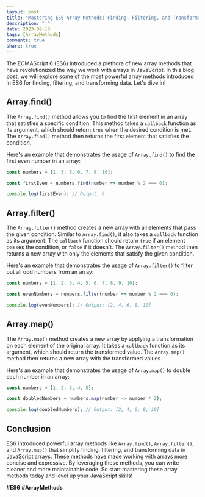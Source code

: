 ```yaml
---
layout: post
title: "Mastering ES6 Array Methods: Finding, Filtering, and Transforming Data"
description: " "
date: 2023-09-13
tags: [ArrayMethods]
comments: true
share: true
---
```


The ECMAScript 6 (ES6) introduced a plethora of new array methods that have revolutionized the way we work with arrays in JavaScript. In this blog post, we will explore some of the most powerful array methods introduced in ES6 for finding, filtering, and transforming data. Let's dive in!

## Array.find()

The `Array.find()` method allows you to find the first element in an array that satisfies a specific condition. This method takes a `callback` function as its argument, which should return `true` when the desired condition is met. The `Array.find()` method then returns the first element that satisfies the condition.

Here's an example that demonstrates the usage of `Array.find()` to find the first even number in an array:

```javascript
const numbers = [1, 3, 5, 6, 7, 9, 10];

const firstEven = numbers.find(number => number % 2 === 0);

console.log(firstEven); // Output: 6
```

## Array.filter()

The `Array.filter()` method creates a new array with all elements that pass the given condition. Similar to `Array.find()`, it also takes a `callback` function as its argument. The `callback` function should return `true` if an element passes the condition, or `false` if it doesn't. The `Array.filter()` method then returns a new array with only the elements that satisfy the given condition.

Here's an example that demonstrates the usage of `Array.filter()` to filter out all odd numbers from an array:

```javascript
const numbers = [1, 2, 3, 4, 5, 6, 7, 8, 9, 10];

const evenNumbers = numbers.filter(number => number % 2 === 0);

console.log(evenNumbers); // Output: [2, 4, 6, 8, 10]
```

## Array.map()

The `Array.map()` method creates a new array by applying a transformation on each element of the original array. It takes a `callback` function as its argument, which should return the transformed value. The `Array.map()` method then returns a new array with the transformed values.

Here's an example that demonstrates the usage of `Array.map()` to double each number in an array:

```javascript
const numbers = [1, 2, 3, 4, 5];

const doubledNumbers = numbers.map(number => number * 2);

console.log(doubledNumbers); // Output: [2, 4, 6, 8, 10]
```

## Conclusion

ES6 introduced powerful array methods like `Array.find()`, `Array.filter()`, and `Array.map()` that simplify finding, filtering, and transforming data in JavaScript arrays. These methods have made working with arrays more concise and expressive. By leveraging these methods, you can write cleaner and more maintainable code. So start mastering these array methods today and level up your JavaScript skills!

**#ES6** **#ArrayMethods**